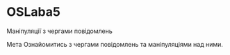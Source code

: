# OSLaba5
Маніпуляції з чергами повідомлень

Мета Ознайомитись з чергами повідомлень та маніпуляціями над ними.
